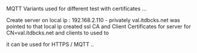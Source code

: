 MQTT Variants used for different test with certificates ...

Create server on local ip : 192.168.2.110 - privately val.itdbcks.net was pointed to that local ip 
created ssl CA and Client Certificates for server for CN=val.itdbcks.net and clients to used to 

it can be used for HTTPS / MQTT ..
